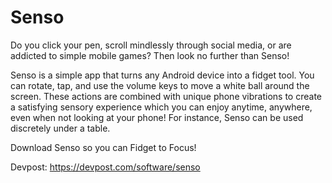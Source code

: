 # Senso
Do you click your pen, scroll mindlessly through social media, or are addicted to simple mobile games? Then look no further than Senso!

Senso is a simple app that turns any Android device into a fidget tool.
You can rotate, tap, and use the volume keys to move a white ball around the screen. 
These actions are combined with unique phone vibrations to create a satisfying sensory experience which you can enjoy anytime,
anywhere, even when not looking at your phone! For instance, Senso can be used discretely under a table.

Download Senso so you can Fidget to Focus!

Devpost: https://devpost.com/software/senso
